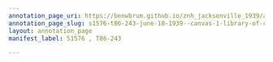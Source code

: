 ```yaml
---
annotation_page_uri: https://benwbrum.github.io/znh_jacksonville_1939/annotations/s1576-t86-243-june-18-1939--canvas-1-library-of-congress.json
annotation_page_slug: s1576-t86-243-june-18-1939--canvas-1-library-of-congress
layout: annotation_page
manifest_label: S1576 , T86-243

---
```

